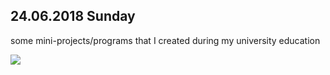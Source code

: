 ## 24.06.2018 Sunday
some mini-projects/programs that I created during my university education

![](https://projecteuler.net/profile/cicek.png)
